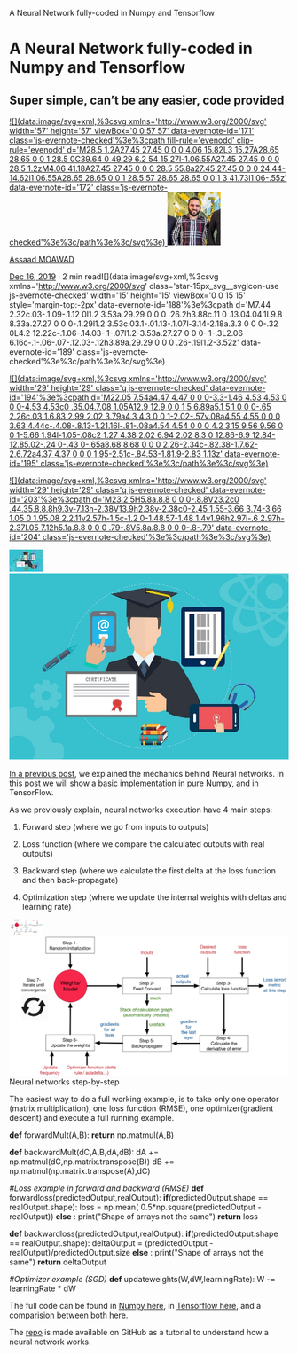 A Neural Network fully-coded in Numpy and Tensorflow

# A Neural Network fully-coded in Numpy and Tensorflow

## Super simple, can’t be any easier, code provided

[ ![](data:image/svg+xml,%3csvg xmlns='http://www.w3.org/2000/svg' width='57' height='57' viewBox='0 0 57 57' data-evernote-id='171' class='js-evernote-checked'%3e%3cpath fill-rule='evenodd' clip-rule='evenodd' d='M28.5 1.2A27.45 27.45 0 0 0 4.06 15.82L3 15.27A28.65 28.65 0 0 1 28.5 0C39.64 0 49.29 6.2 54 15.27l-1.06.55A27.45 27.45 0 0 0 28.5 1.2zM4.06 41.18A27.45 27.45 0 0 0 28.5 55.8a27.45 27.45 0 0 0 24.44-14.62l1.06.55A28.65 28.65 0 0 1 28.5 57 28.65 28.65 0 0 1 3 41.73l1.06-.55z' data-evernote-id='172' class='js-evernote-checked'%3e%3c/path%3e%3c/svg%3e) ![1*pPoZZfAIf7o7nJ1MLrzeXA.jpeg](../_resources/d0497b7d5b5b3980b5fae4ba33110d24.jpg)](https://medium.com/@assaad.moawad?source=post_page-----cc275c2b14dd----------------------)

[Assaad MOAWAD](https://medium.com/@assaad.moawad?source=post_page-----cc275c2b14dd----------------------)

[Dec 16, 2019](https://medium.com/datathings/a-neural-network-fully-coded-in-numpy-and-tensorflow-cc275c2b14dd?source=post_page-----cc275c2b14dd----------------------) · 2 min read![](data:image/svg+xml,%3csvg xmlns='http://www.w3.org/2000/svg' class='star-15px_svg__svgIcon-use js-evernote-checked' width='15' height='15' viewBox='0 0 15 15' style='margin-top:-2px' data-evernote-id='188'%3e%3cpath d='M7.44 2.32c.03-.1.09-.1.12 0l1.2 3.53a.29.29 0 0 0 .26.2h3.88c.11 0 .13.04.04.1L9.8 8.33a.27.27 0 0 0-.1.29l1.2 3.53c.03.1-.01.13-.1.07l-3.14-2.18a.3.3 0 0 0-.32 0L4.2 12.22c-.1.06-.14.03-.1-.07l1.2-3.53a.27.27 0 0 0-.1-.3L2.06 6.16c-.1-.06-.07-.12.03-.12h3.89a.29.29 0 0 0 .26-.19l1.2-3.52z' data-evernote-id='189' class='js-evernote-checked'%3e%3c/path%3e%3c/svg%3e)

[![](data:image/svg+xml,%3csvg xmlns='http://www.w3.org/2000/svg' width='29' height='29' class='q js-evernote-checked' data-evernote-id='194'%3e%3cpath d='M22.05 7.54a4.47 4.47 0 0 0-3.3-1.46 4.53 4.53 0 0 0-4.53 4.53c0 .35.04.7.08 1.05A12.9 12.9 0 0 1 5 6.89a5.1 5.1 0 0 0-.65 2.26c.03 1.6.83 2.99 2.02 3.79a4.3 4.3 0 0 1-2.02-.57v.08a4.55 4.55 0 0 0 3.63 4.44c-.4.08-.8.13-1.21.16l-.81-.08a4.54 4.54 0 0 0 4.2 3.15 9.56 9.56 0 0 1-5.66 1.94l-1.05-.08c2 1.27 4.38 2.02 6.94 2.02 8.3 0 12.86-6.9 12.84-12.85.02-.24 0-.43 0-.65a8.68 8.68 0 0 0 2.26-2.34c-.82.38-1.7.62-2.6.72a4.37 4.37 0 0 0 1.95-2.51c-.84.53-1.81.9-2.83 1.13z' data-evernote-id='195' class='js-evernote-checked'%3e%3c/path%3e%3c/svg%3e)](https://medium.com/p/cc275c2b14dd/share/twitter?source=post_actions_header---------------------------)

[![](data:image/svg+xml,%3csvg xmlns='http://www.w3.org/2000/svg' width='29' height='29' class='q js-evernote-checked' data-evernote-id='203'%3e%3cpath d='M23.2 5H5.8a.8.8 0 0 0-.8.8V23.2c0 .44.35.8.8.8h9.3v-7.13h-2.38V13.9h2.38v-2.38c0-2.45 1.55-3.66 3.74-3.66 1.05 0 1.95.08 2.2.11v2.57h-1.5c-1.2 0-1.48.57-1.48 1.4v1.96h2.97l-.6 2.97h-2.37l.05 7.12h5.1a.8.8 0 0 0 .79-.8V5.8a.8.8 0 0 0-.8-.79' data-evernote-id='204' class='js-evernote-checked'%3e%3c/path%3e%3c/svg%3e)](https://medium.com/p/cc275c2b14dd/share/facebook?source=post_actions_header---------------------------)

![0*M-CUH7fVBUX06gHJ.jpg](../_resources/8f2090f917977634ccd4c4a86417555e.jpg)
![0*M-CUH7fVBUX06gHJ.jpg](../_resources/2758994188de23e9c11c4c4d9a8f702d.jpg)

[In a previous post](https://medium.com/datathings/neural-networks-and-backpropagation-explained-in-a-simple-way-f540a3611f5e), we explained the mechanics behind Neural networks. In this post we will show a basic implementation in pure Numpy, and in TensorFlow.

As we previously explain, neural networks execution have 4 main steps:
1. Forward step (where we go from inputs to outputs)
2. Loss function (where we compare the calculated outputs with real outputs)

3. Backward step (where we calculate the first delta at the loss function and then back-propagate)

4. Optimization step (where we update the internal weights with deltas and learning rate)

![0*xRtlN3b-3HY1n-Rb.png](../_resources/58158399d6740d14a8e1d36d96b9be0e.png)
![0*xRtlN3b-3HY1n-Rb.png](../_resources/d2aebc690beb3bf9842400f4e06e309b.png)
Neural networks step-by-step

The easiest way to do a full working example, is to take only one operator (matrix multiplication), one loss function (RMSE), one optimizer(gradient descent) and execute a full running example.

**def** forwardMult(A,B):
 **return** np.matmul(A,B)

**def** backwardMult(dC,A,B,dA,dB):
dA += np.matmul(dC,np.matrix.transpose(B))
dB += np.matmul(np.matrix.transpose(A),dC)

*#Loss example in forward and backward (RMSE)*
**def** forwardloss(predictedOutput,realOutput):
 **if**(predictedOutput.shape == realOutput.shape):
loss = np.mean( 0.5*np.square(predictedOutput - realOutput))
 **else** :
print("Shape of arrays not the same")
 **return** loss

**def** backwardloss(predictedOutput,realOutput):
 **if**(predictedOutput.shape == realOutput.shape):
deltaOutput = (predictedOutput - realOutput)/predictedOutput.size
 **else** :
print("Shape of arrays not the same")
 **return** deltaOutput

*#Optimizer example (SGD)*
**def** updateweights(W,dW,learningRate):
W -= learningRate * dW

The full code can be found in [Numpy here](https://github.com/assaad/neuralnet_example/blob/master/NN_in_pure_numpy.ipynb), in [Tensorflow here](https://github.com/assaad/neuralnet_example/blob/master/NN_in_pure_TF.ipynb), and a [comparision between both here](https://github.com/assaad/neuralnet_example/blob/master/Compare_numpy_TF.ipynb).

The [repo](https://github.com/assaad/neuralnet_example) is made available on GitHub as a tutorial to understand how a neural network works.
